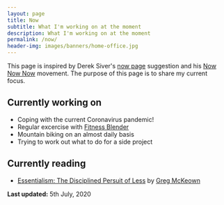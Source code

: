```yaml
---
layout: page
title: Now
subtitle: What I'm working on at the moment
description: What I'm working on at the moment
permalink: /now/
header-img: images/banners/home-office.jpg
---
```


This page is inspired by Derek Siver's [now page](http://sivers.org/now) suggestion and his [Now Now Now](http://nownownow.com/) movement. The purpose of this page is to share my current focus.

## Currently working on

- Coping with the current Coronavirus pandemic!
- Regular excercise with [Fitness Blender](https://www.fitnessblender.com/)
- Mountain biking on an almost daily basis
- Trying to work out what to do for a side project

## Currently reading

- [Essentialism: The Disciplined Persuit of Less](https://amzn.to/3ivZ57Z) by [Greg McKeown](https://gregmckeown.com/)

**Last updated:** 5th July, 2020
